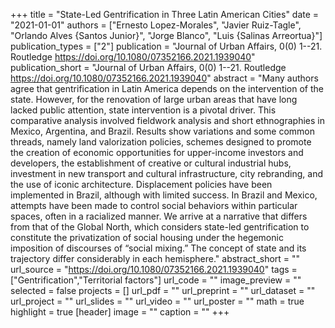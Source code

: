+++
title = "State-Led Gentrification in Three Latin American Cities"
date = "2021-01-01"
authors = ["Ernesto Lopez-Morales", "Javier Ruiz-Tagle", "Orlando Alves {Santos Junior}", "Jorge Blanco", "Luis {Salinas Arreortua}"]
publication_types = ["2"]
publication = "Journal of Urban Affairs, 0(0) 1--21. Routledge https://doi.org/10.1080/07352166.2021.1939040"
publication_short = "Journal of Urban Affairs, 0(0) 1--21. Routledge https://doi.org/10.1080/07352166.2021.1939040"
abstract = "Many authors agree that gentrification in Latin America depends on the intervention of the state. However, for the renovation of large urban areas that have long lacked public attention, state intervention is a pivotal driver. This comparative analysis involved fieldwork analysis and short ethnographies in Mexico, Argentina, and Brazil. Results show variations and some common threads, namely land valorization policies, schemes designed to promote the creation of economic opportunities for upper-income investors and developers, the establishment of creative or cultural industrial hubs, investment in new transport and cultural infrastructure, city rebranding, and the use of iconic architecture. Displacement policies have been implemented in Brazil, although with limited success. In Brazil and Mexico, attempts have been made to control social behaviors within particular spaces, often in a racialized manner. We arrive at a narrative that differs from that of the Global North, which considers state-led gentrification to constitute the privatization of social housing under the hegemonic imposition of discourses of “social mixing.” The concept of state and its trajectory differ considerably in each hemisphere."
abstract_short = ""
url_source = "https://doi.org/10.1080/07352166.2021.1939040"
tags = ["Gentrification","Territorial factors"]
url_code = ""
image_preview = ""
selected = false
projects = []
url_pdf = ""
url_preprint = ""
url_dataset = ""
url_project = ""
url_slides = ""
url_video = ""
url_poster = ""
math = true
highlight = true
[header]
image = ""
caption = ""
+++
